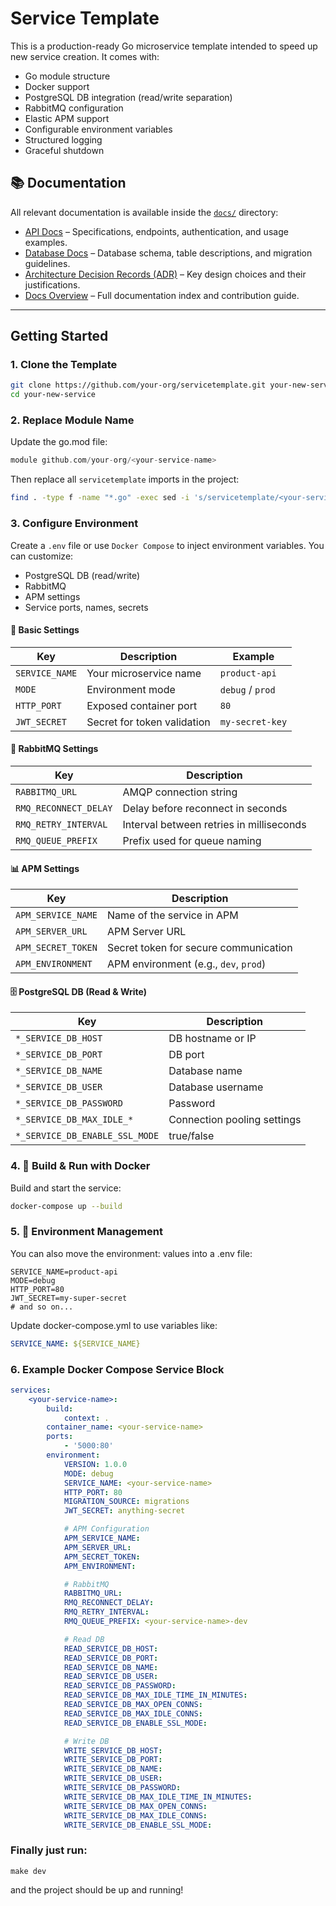 # Service Template

This is a production-ready Go microservice template intended to speed up new service creation. It comes with:

-   Go module structure
-   Docker support
-   PostgreSQL DB integration (read/write separation)
-   RabbitMQ configuration
-   Elastic APM support
-   Configurable environment variables
-   Structured logging
-   Graceful shutdown

## 📚 Documentation

All relevant documentation is available inside the [`docs/`](docs/) directory:

-   [API Docs](docs/api-docs/) – Specifications, endpoints, authentication, and usage examples.
-   [Database Docs](docs/db-docs/) – Database schema, table descriptions, and migration guidelines.
-   [Architecture Decision Records (ADR)](docs/adr/) – Key design choices and their justifications.
-   [Docs Overview](docs/README.md) – Full documentation index and contribution guide.

---

## Getting Started

### 1. Clone the Template

```bash
git clone https://github.com/your-org/servicetemplate.git your-new-service
cd your-new-service
```

### 2. Replace Module Name

Update the go.mod file:

```go
module github.com/your-org/<your-service-name>
```

Then replace all `servicetemplate` imports in the project:

```bash
find . -type f -name "*.go" -exec sed -i 's/servicetemplate/<your-service-name>/g' {} +
```

### 3. Configure Environment

Create a `.env` file or use `Docker Compose` to inject environment variables. You can customize:

-   PostgreSQL DB (read/write)
-   RabbitMQ
-   APM settings
-   Service ports, names, secrets

#### 🧩 Basic Settings

| Key            | Description                 | Example          |
| -------------- | --------------------------- | ---------------- |
| `SERVICE_NAME` | Your microservice name      | `product-api`    |
| `MODE`         | Environment mode            | `debug` / `prod` |
| `HTTP_PORT`    | Exposed container port      | `80`             |
| `JWT_SECRET`   | Secret for token validation | `my-secret-key`  |

#### 🐇 RabbitMQ Settings

| Key                   | Description                              |
| --------------------- | ---------------------------------------- |
| `RABBITMQ_URL`        | AMQP connection string                   |
| `RMQ_RECONNECT_DELAY` | Delay before reconnect in seconds        |
| `RMQ_RETRY_INTERVAL`  | Interval between retries in milliseconds |
| `RMQ_QUEUE_PREFIX`    | Prefix used for queue naming             |

#### 📊 APM Settings

| Key                | Description                           |
| ------------------ | ------------------------------------- |
| `APM_SERVICE_NAME` | Name of the service in APM            |
| `APM_SERVER_URL`   | APM Server URL                        |
| `APM_SECRET_TOKEN` | Secret token for secure communication |
| `APM_ENVIRONMENT`  | APM environment (e.g., `dev`, `prod`) |

#### 🗄️ PostgreSQL DB (Read & Write)

| Key                            | Description                 |
| ------------------------------ | --------------------------- |
| `*_SERVICE_DB_HOST`            | DB hostname or IP           |
| `*_SERVICE_DB_PORT`            | DB port                     |
| `*_SERVICE_DB_NAME`            | Database name               |
| `*_SERVICE_DB_USER`            | Database username           |
| `*_SERVICE_DB_PASSWORD`        | Password                    |
| `*_SERVICE_DB_MAX_IDLE_*`      | Connection pooling settings |
| `*_SERVICE_DB_ENABLE_SSL_MODE` | true/false                  |

### 4. 🧪 Build & Run with Docker

Build and start the service:

```bash
docker-compose up --build
```

### 5. 🔐 Environment Management

You can also move the environment: values into a .env file:

```
SERVICE_NAME=product-api
MODE=debug
HTTP_PORT=80
JWT_SECRET=my-super-secret
# and so on...
```

Update docker-compose.yml to use variables like:

```yml
SERVICE_NAME: ${SERVICE_NAME}
```

### 6. Example Docker Compose Service Block

```yaml
services:
    <your-service-name>:
        build:
            context: .
        container_name: <your-service-name>
        ports:
            - '5000:80'
        environment:
            VERSION: 1.0.0
            MODE: debug
            SERVICE_NAME: <your-service-name>
            HTTP_PORT: 80
            MIGRATION_SOURCE: migrations
            JWT_SECRET: anything-secret

            # APM Configuration
            APM_SERVICE_NAME:
            APM_SERVER_URL:
            APM_SECRET_TOKEN:
            APM_ENVIRONMENT:

            # RabbitMQ
            RABBITMQ_URL:
            RMQ_RECONNECT_DELAY:
            RMQ_RETRY_INTERVAL:
            RMQ_QUEUE_PREFIX: <your-service-name>-dev

            # Read DB
            READ_SERVICE_DB_HOST:
            READ_SERVICE_DB_PORT:
            READ_SERVICE_DB_NAME:
            READ_SERVICE_DB_USER:
            READ_SERVICE_DB_PASSWORD:
            READ_SERVICE_DB_MAX_IDLE_TIME_IN_MINUTES:
            READ_SERVICE_DB_MAX_OPEN_CONNS:
            READ_SERVICE_DB_MAX_IDLE_CONNS:
            READ_SERVICE_DB_ENABLE_SSL_MODE:

            # Write DB
            WRITE_SERVICE_DB_HOST:
            WRITE_SERVICE_DB_PORT:
            WRITE_SERVICE_DB_NAME:
            WRITE_SERVICE_DB_USER:
            WRITE_SERVICE_DB_PASSWORD:
            WRITE_SERVICE_DB_MAX_IDLE_TIME_IN_MINUTES:
            WRITE_SERVICE_DB_MAX_OPEN_CONNS:
            WRITE_SERVICE_DB_MAX_IDLE_CONNS:
            WRITE_SERVICE_DB_ENABLE_SSL_MODE:
```

### Finally just run:

`make dev`

and the project should be up and running!
